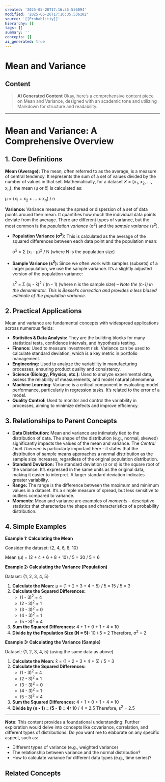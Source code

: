 ```yaml
---
created: '2025-05-20T17:16:35.536094'
modified: '2025-05-20T17:16:35.536102'
source: '[[Probablitiy]]'
hierarchy: []
tags: []
summary: ''
concepts: []
ai_generated: true
---
```


# Mean and Variance

## Content
> **AI Generated Content**
Okay, here’s a comprehensive content piece on Mean and Variance, designed with an academic tone and utilizing Markdown for structure and readability.

---

# Mean and Variance: A Comprehensive Overview

## 1. Core Definitions

**Mean (Average):**  The mean, often referred to as the average, is a measure of central tendency. It represents the sum of a set of values divided by the number of values in that set.  Mathematically, for a dataset *X* = {x<sub>1</sub>, x<sub>2</sub>, ..., x<sub>n</sub>}, the mean (μ or x̄) is calculated as:

μ = (x<sub>1</sub> + x<sub>2</sub> + ... + x<sub>n</sub>) / n

**Variance:** Variance measures the spread or dispersion of a set of data points around their mean. It quantifies how much the individual data points deviate from the average.  There are different types of variance, but the most common is the *population variance* (σ<sup>2</sup>) and the *sample variance* (s<sup>2</sup>).

* **Population Variance (σ<sup>2</sup>):**  This is calculated as the average of the squared differences between each data point and the population mean:

   σ<sup>2</sup> = Σ (x<sub>i</sub> - μ)<sup>2</sup> / N  (where N is the population size)

* **Sample Variance (s<sup>2</sup>):**  Since we often work with samples (subsets) of a larger population, we use the sample variance.  It’s a slightly adjusted version of the population variance:

   s<sup>2</sup> = Σ (x<sub>i</sub> - x̄)<sup>2</sup> / (n - 1)  (where n is the sample size)  – *Note the (n-1) in the denominator. This is Bessel’s correction and provides a less biased estimate of the population variance.*


## 2. Practical Applications

Mean and variance are fundamental concepts with widespread applications across numerous fields:

* **Statistics & Data Analysis:** They are the building blocks for many statistical tests, confidence intervals, and hypothesis testing.
* **Finance:**  Used to measure investment risk.  Variance can be used to calculate standard deviation, which is a key metric in portfolio management.
* **Engineering:**  Used to analyze the variability in manufacturing processes, ensuring product quality and consistency.
* **Science (Biology, Physics, etc.):**  Used to analyze experimental data, assess the reliability of measurements, and model natural phenomena.
* **Machine Learning:**  Variance is a critical component in evaluating model performance, particularly in regression tasks.  It’s related to the error of a model.
* **Quality Control:**  Used to monitor and control the variability in processes, aiming to minimize defects and improve efficiency.


## 3. Relationships to Parent Concepts

* **Data Distribution:** Mean and variance are intimately tied to the distribution of data.  The shape of the distribution (e.g., normal, skewed) significantly impacts the values of the mean and variance.  The *Central Limit Theorem* is particularly important here - it states that the distribution of sample means approaches a normal distribution as the sample size increases, regardless of the original population distribution.
* **Standard Deviation:** The standard deviation (σ or s) is the square root of the variance.  It’s expressed in the same units as the original data, making it easier to interpret.  A larger standard deviation indicates greater variability.
* **Range:** The range is the difference between the maximum and minimum values in a dataset.  It’s a simple measure of spread, but less sensitive to outliers compared to variance.
* **Moments:** Mean and variance are examples of *moments* – descriptive statistics that characterize the shape and characteristics of a probability distribution.


## 4. Simple Examples

**Example 1: Calculating the Mean**

Consider the dataset: {2, 4, 6, 8, 10}

Mean (μ) = (2 + 4 + 6 + 8 + 10) / 5 = 30 / 5 = 6

**Example 2: Calculating the Variance (Population)**

Dataset: {1, 2, 3, 4, 5}

1. **Calculate the Mean:**  μ = (1 + 2 + 3 + 4 + 5) / 5 = 15 / 5 = 3
2. **Calculate the Squared Differences:**
   * (1 - 3)<sup>2</sup> = 4
   * (2 - 3)<sup>2</sup> = 1
   * (3 - 3)<sup>2</sup> = 0
   * (4 - 3)<sup>2</sup> = 1
   * (5 - 3)<sup>2</sup> = 4
3. **Sum the Squared Differences:** 4 + 1 + 0 + 1 + 4 = 10
4. **Divide by the Population Size (N = 5):** 10 / 5 = 2
   Therefore, σ<sup>2</sup> = 2

**Example 3: Calculating the Variance (Sample)**

Dataset: {1, 2, 3, 4, 5} (using the same data as above)

1. **Calculate the Mean:**  x̄ = (1 + 2 + 3 + 4 + 5) / 5 = 3
2. **Calculate the Squared Differences:**
   * (1 - 3)<sup>2</sup> = 4
   * (2 - 3)<sup>2</sup> = 1
   * (3 - 3)<sup>2</sup> = 0
   * (4 - 3)<sup>2</sup> = 1
   * (5 - 3)<sup>2</sup> = 4
3. **Sum the Squared Differences:** 4 + 1 + 0 + 1 + 4 = 10
4. **Divide by (n - 1) = (5 - 1) = 4:** 10 / 4 = 2.5
   Therefore, s<sup>2</sup> = 2.5



---

**Note:**  This content provides a foundational understanding.  Further exploration would delve into concepts like covariance, correlation, and different types of distributions.  Do you want me to elaborate on any specific aspect, such as:

*   Different types of variance (e.g., weighted variance)
*   The relationship between variance and the normal distribution?
*   How to calculate variance for different data types (e.g., time series)?

## Related Concepts
